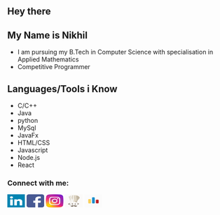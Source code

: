 ## Hey there

## My Name is Nikhil
  - I am pursuing my B.Tech in Computer Science with specialisation in Applied Mathematics
  - Competitive Programmer
  
## Languages/Tools i Know
  - C/C++
  - Java
  - python
  - MySql
  - JavaFx
  - HTML/CSS
  - Javascript
  - Node.js
  - React


<h3 align="left">Connect with me:</h3>
<p align="left">
<a href="https://www.linkedin.com/in/nikhil-prog/" target="blank"><img align="center" src="logos/linkedin.svg" height="30" width="40" /></a>
<a href="https://www.facebook.com/profile.php?id=100004363995697" target="blank"><img align="center" src="logos/facebook.svg" height="30" width="40" /></a>
<a href="https://instagram.com/i_____nikhil" target="blank"><img align="center" src="logos/instagram.svg" height="30" width="40" /></a>
<a href="https://www.codechef.com/users/i_nikhil070" target="blank"><img align="center" src="logos/codechef.svg"  height="30" width="40" /></a>
<a href="https://codeforces.com/profile/nikhil19259" target="blank"><img align="center" src="logos/codeforces.svg" height="30" width="40" /></a>
</p>
<!--
**Nikhil-prog/Nikhil-prog** is a ✨ _special_ ✨ repository because its `README.md` (this file) appears on your GitHub profile.

Here are some ideas to get you started:

- 🔭 I’m currently working on ...
- 🌱 I’m currently learning ...
- 👯 I’m looking to collaborate on ...
- 🤔 I’m looking for help with ...
- 💬 Ask me about ...
- 📫 How to reach me: ...
- 😄 Pronouns: ...
- ⚡ Fun fact: ...
-->
